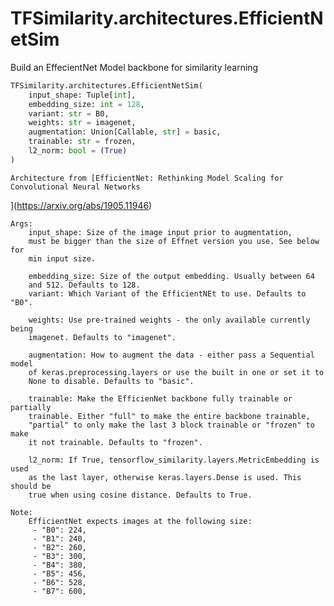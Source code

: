# TFSimilarity.architectures.EfficientNetSim





Build an EffecientNet Model backbone for similarity learning

```python
TFSimilarity.architectures.EfficientNetSim(
    input_shape: Tuple[int],
    embedding_size: int = 128,
    variant: str = B0,
    weights: str = imagenet,
    augmentation: Union[Callable, str] = basic,
    trainable: str = frozen,
    l2_norm: bool = (True)
)
```



<!-- Placeholder for "Used in" -->

    Architecture from [EfficientNet: Rethinking Model Scaling for Convolutional Neural Networks
](https://arxiv.org/abs/1905.11946)

    Args:
        input_shape: Size of the image input prior to augmentation,
        must be bigger than the size of Effnet version you use. See below for
        min input size.

        embedding_size: Size of the output embedding. Usually between 64
        and 512. Defaults to 128.
        variant: Which Variant of the EfficientNEt to use. Defaults to "B0".

        weights: Use pre-trained weights - the only available currently being
        imagenet. Defaults to "imagenet".

        augmentation: How to augment the data - either pass a Sequential model
        of keras.preprocessing.layers or use the built in one or set it to
        None to disable. Defaults to "basic".

        trainable: Make the EfficienNet backbone fully trainable or partially
        trainable. Either "full" to make the entire backbone trainable,
        "partial" to only make the last 3 block trainable or "frozen" to make
        it not trainable. Defaults to "frozen".

        l2_norm: If True, tensorflow_similarity.layers.MetricEmbedding is used
        as the last layer, otherwise keras.layers.Dense is used. This should be
        true when using cosine distance. Defaults to True.

    Note:
        EfficientNet expects images at the following size:
         - "B0": 224,
         - "B1": 240,
         - "B2": 260,
         - "B3": 300,
         - "B4": 380,
         - "B5": 456,
         - "B6": 528,
         - "B7": 600,

    